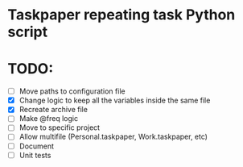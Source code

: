 # Taskpaper repeating task Python script

# TODO:

- [ ] Move paths to configuration file
- [x] Change logic to keep all the variables inside the same file
- [x] Recreate archive file
- [ ] Make @freq logic
- [ ] Move to specific project
- [ ] Allow multifile (Personal.taskpaper, Work.taskpaper, etc)
- [ ] Document
- [ ] Unit tests
